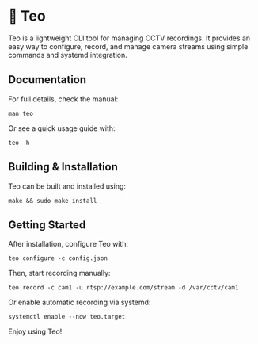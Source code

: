 # 🐶 Teo

Teo is a lightweight CLI tool for managing CCTV recordings. It provides an easy way to configure, record, and manage camera streams using simple commands and systemd integration.

## Documentation

For full details, check the manual:

    man teo

Or see a quick usage guide with:

    teo -h

## Building & Installation

Teo can be built and installed using:

    make && sudo make install

## Getting Started

After installation, configure Teo with:

    teo configure -c config.json

Then, start recording manually:

    teo record -c cam1 -u rtsp://example.com/stream -d /var/cctv/cam1

Or enable automatic recording via systemd:

    systemctl enable --now teo.target

Enjoy using Teo!
